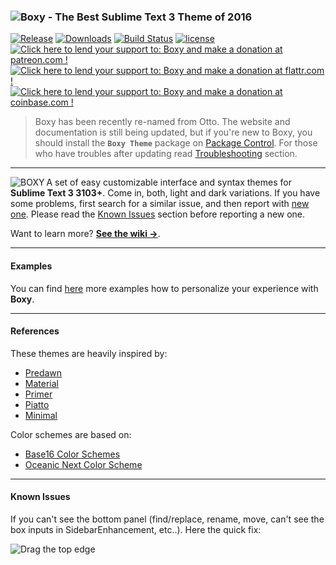<h3>
  <img src="https://raw.githubusercontent.com/oivva/boxy-goodies/master/media/name.png" alt="Boxy - The Best Sublime Text 3 Theme of 2016">
</h3>

<a href="https://github.com/oivva/otto/releases"><img src="https://img.shields.io/github/release/oivva/otto.svg?style=flat-square" alt="Release"></a>
<a href="https://packagecontrol.io/packages/Theme%20-%20Otto"><img src="https://img.shields.io/packagecontrol/dt/Theme%20-%20Otto.svg?style=flat-square" alt="Downloads"></a>
<a href="https://travis-ci.org/oivva/otto"><img src="https://img.shields.io/travis/oivva/otto.svg?style=flat-square" alt="Build Status"></a>
[![license](https://img.shields.io/github/license/mashape/apistatus.svg?maxAge=2592000)](https://github.com/oivva/otto)
<a href="https://www.patreon.com/oivva" title="Donate with Patreon"><img src="https://raw.githubusercontent.com/oivva/boxy-goodies/master/media/patreon.png" alt="Click here to lend your support to: Boxy and make a donation at patreon.com !"></a>
<a href="https://flattr.com/profile/oivva" title="Donate with Flattr"><img src="https://raw.githubusercontent.com/oivva/boxy-goodies/master/media/flattr.png" alt="Click here to lend your support to: Boxy and make a donation at flattr.com !"></a>
<a href="https://www.coinbase.com/oivva" title="Donate with Bitcoin"><img src="https://raw.githubusercontent.com/oivva/boxy-goodies/master/media/bitcoin.png" alt="Click here to lend your support to: Boxy and make a donation at coinbase.com !"></a>

> Boxy has been recently re-named from Otto. The website and documentation is still being updated, but if you're new to Boxy, you should install the **`Boxy Theme`** package on [Package Control](https://packagecontrol.io/packages/Boxy%20Theme). For those who have troubles after updating read [Troubleshooting](https://github.com/oivva/boxy/blob/v1.1.1/messages/1.1.1.txt) section.

***

<a href="http://www.oivva.com/boxy" target="_blank"><img align="left" src="https://raw.githubusercontent.com/oivva/boxy-goodies/master/media/logo.gif" alt="BOXY"></a>

A set of easy customizable interface and syntax themes for **Sublime Text 3 3103+**. Come in, both, light and dark variations. If you have some problems, first search for a similar issue, and then report with [new one](https://github.com/oivva/boxy/issues). Please read the [Known Issues](#known-issues) section before reporting a new one.

Want to learn more? [**See the wiki &#8594;**](https://github.com/oivva/boxy/wiki).

***

#### Examples

You can find [here](http://www.oivva.com/boxy/) more examples how to personalize your experience with **Boxy**.

***

#### References

These themes are heavily inspired by:

* [Predawn](https://github.com/jamiewilson/predawn)
* [Material](https://github.com/equinusocio/material-theme)
* [Primer](https://github.com/karelvuong/st-primer)
* [Piatto](https://github.com/samuelrafo/piatto)
* [Minimal](https://github.com/AntoineBoulanger/Minimal-Sublime-Text-Theme)

Color schemes are based on:

* [Base16 Color Schemes](https://github.com/chriskempson/base16)
* [Oceanic Next Color Scheme](https://github.com/voronianski/oceanic-next-color-scheme)

***

#### Known Issues

If you can't see the bottom panel (find/replace, rename, move, can't see the box inputs in SidebarEnhancement, etc..). Here the quick fix:

![Drag the top edge](https://raw.githubusercontent.com/oivva/boxy-goodies/master/docs/known-issue.gif)
